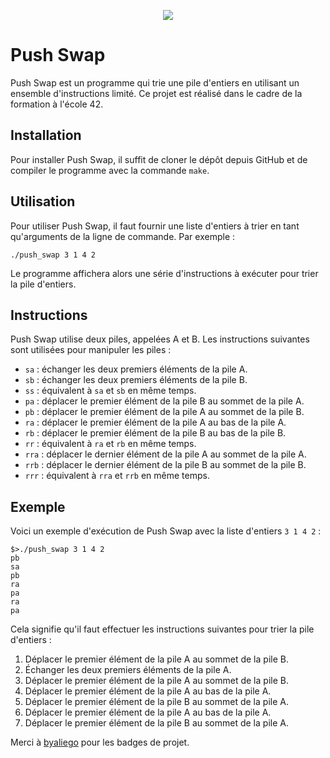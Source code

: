 <p align="center">
  <img src="https://github.com/byaliego/42-project-badges/blob/main/badges/push_swap.png?raw=true">
</p>

# Push Swap

Push Swap est un programme qui trie une pile d'entiers en utilisant un ensemble d'instructions limité. Ce projet est réalisé dans le cadre de la formation à l'école 42.

## Installation

Pour installer Push Swap, il suffit de cloner le dépôt depuis GitHub et de compiler le programme avec la commande `make`.

## Utilisation

Pour utiliser Push Swap, il faut fournir une liste d'entiers à trier en tant qu'arguments de la ligne de commande. Par exemple :

`./push_swap 3 1 4 2`

Le programme affichera alors une série d'instructions à exécuter pour trier la pile d'entiers.

## Instructions

Push Swap utilise deux piles, appelées A et B. Les instructions suivantes sont utilisées pour manipuler les piles :

- `sa` : échanger les deux premiers éléments de la pile A.
- `sb` : échanger les deux premiers éléments de la pile B.
- `ss` : équivalent à `sa` et `sb` en même temps.
- `pa` : déplacer le premier élément de la pile B au sommet de la pile A.
- `pb` : déplacer le premier élément de la pile A au sommet de la pile B.
- `ra` : déplacer le premier élément de la pile A au bas de la pile A.
- `rb` : déplacer le premier élément de la pile B au bas de la pile B.
- `rr` : équivalent à `ra` et `rb` en même temps.
- `rra` : déplacer le dernier élément de la pile A au sommet de la pile A.
- `rrb` : déplacer le dernier élément de la pile B au sommet de la pile B.
- `rrr` : équivalent à `rra` et `rrb` en même temps.

## Exemple

Voici un exemple d'exécution de Push Swap avec la liste d'entiers `3 1 4 2` :
```
$>./push_swap 3 1 4 2
pb
sa
pb
ra
pa
ra
pa
```

Cela signifie qu'il faut effectuer les instructions suivantes pour trier la pile d'entiers :

1. Déplacer le premier élément de la pile A au sommet de la pile B.
2. Échanger les deux premiers éléments de la pile A.
3. Déplacer le premier élément de la pile A au sommet de la pile B.
4. Déplacer le premier élément de la pile A au bas de la pile A.
5. Déplacer le premier élément de la pile B au sommet de la pile A.
6. Déplacer le premier élément de la pile A au bas de la pile A.
7. Déplacer le premier élément de la pile B au sommet de la pile A.


Merci à [byaliego](https://github.com/byaliego) pour les badges de projet.
